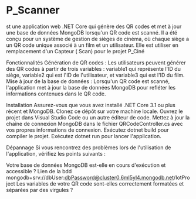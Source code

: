 # P_Scanner
st une application web .NET Core qui génère des QR codes et met à jour une base de données MongoDB lorsqu'un QR code est scanné. Il a été conçu pour un système de gestion de sièges de cinéma, où chaque siège a un QR code unique associé à un film et un utilisateur.
Elle est utiliser en remplacement d'un Capteur ( Scan) pour le projet P_Ciné

Fonctionnalités
Génération de QR codes : Les utilisateurs peuvent générer des QR codes à partir de trois variables : variable1 qui représente l'ID du siège, variable2 qui est l'ID de l'utilisateur, et variable3 qui est l'ID du film.
Mise à jour de la base de données : Lorsqu'un QR code est scanné, l'application met à jour la base de données MongoDB pour refléter les informations contenues dans le QR code.

Installation
Assurez-vous que vous avez installé .NET Core 3.1 ou plus récent et MongoDB.
Clonez ce dépôt sur votre machine locale.
Ouvrez le projet dans Visual Studio Code ou un autre éditeur de code.
Mettez à jour la chaîne de connexion MongoDB dans le fichier QRCodeController.cs avec vos propres informations de connexion.
Exécutez dotnet build pour compiler le projet.
Exécutez dotnet run pour lancer l'application.

Dépannage
Si vous rencontrez des problèmes lors de l'utilisation de l'application, vérifiez les points suivants :

Votre base de données MongoDB est-elle en cours d'exécution et accessible ?
Lien de la bdd mongodb+srv://dbUser:dbPassword@cluster0.6ml5yl4.mongodb.net/IotProject
Les variables de votre QR code sont-elles correctement formatées et séparées par des virgules ?
